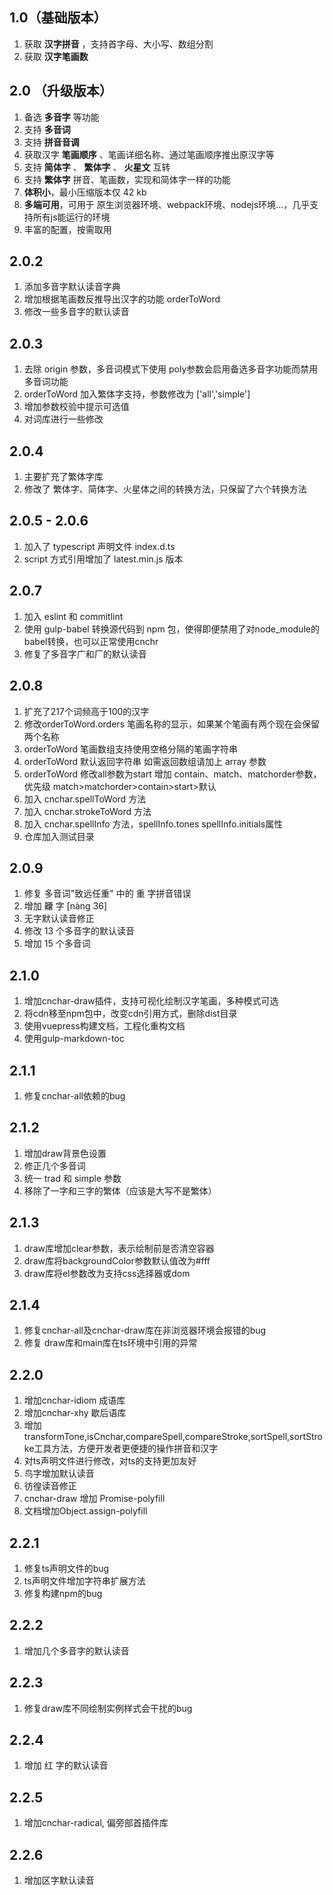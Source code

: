 
## 1.0（基础版本）
1. 获取 **汉字拼音** ，支持首字母、大小写、数组分割
2. 获取 **汉字笔画数**

## 2.0 （升级版本）
1. 备选 **多音字** 等功能
2. 支持 **多音词**
3. 支持 **拼音音调**
4. 获取汉字 **笔画顺序** 、笔画详细名称、通过笔画顺序推出原汉字等
5. 支持 **简体字** 、 **繁体字** 、 **火星文** 互转
6. 支持 **繁体字** 拼音、笔画数，实现和简体字一样的功能
7. **体积小**，最小压缩版本仅 42 kb
8.  **多端可用**，可用于 原生浏览器环境、webpack环境、nodejs环境...，几乎支持所有js能运行的环境
9.  丰富的配置，按需取用

## 2.0.2
1. 添加多音字默认读音字典
2. 增加根据笔画数反推导出汉字的功能 orderToWord
3. 修改一些多音字的默认读音

## 2.0.3
1. 去除 origin 参数，多音词模式下使用 poly参数会启用备选多音字功能而禁用多音词功能
2. orderToWord 加入繁体字支持，参数修改为 ['all','simple']
3. 增加参数校验中提示可选值
4. 对词库进行一些修改

## 2.0.4
1. 主要扩充了繁体字库
2. 修改了 繁体字、简体字、火星体之间的转换方法，只保留了六个转换方法

## 2.0.5 - 2.0.6
1. 加入了 typescript 声明文件 index.d.ts
2. script 方式引用增加了 latest.min.js 版本

## 2.0.7
1. 加入 eslint 和 commitlint
2. 使用 gulp-babel 转换源代码到 npm 包，使得即便禁用了对node_module的babel转换，也可以正常使用cnchr
3. 修复了多音字广和厂的默认读音

## 2.0.8
1. 扩充了217个词频高于100的汉字
2. 修改orderToWord.orders 笔画名称的显示，如果某个笔画有两个现在会保留两个名称
3. orderToWord 笔画数组支持使用空格分隔的笔画字符串
3. orderToWord 默认返回字符串 如需返回数组请加上 array 参数
4. orderToWord 修改all参数为start 增加 contain、match、matchorder参数，优先级 match>matchorder>contain>start>默认
5. 加入 cnchar.spellToWord 方法
6. 加入 cnchar.strokeToWord 方法
7. 加入 cnchar.spellInfo 方法，spellInfo.tones spellInfo.initials属性
8. 仓库加入测试目录

## 2.0.9
1. 修复 多音词"致远任重" 中的 重 字拼音错误
2. 增加 齉 字 [nàng 36]
3. 无字默认读音修正
4. 修改 13 个多音字的默认读音
5. 增加 15 个多音词

## 2.1.0
1. 增加cnchar-draw插件，支持可视化绘制汉字笔画，多种模式可选
2. 将cdn移至npm包中，改变cdn引用方式，删除dist目录
3. 使用vuepress构建文档，工程化重构文档
4. 使用gulp-markdown-toc

## 2.1.1
1. 修复cnchar-all依赖的bug

## 2.1.2
1. 增加draw背景色设置
2. 修正几个多音词
3. 统一 trad 和 simple 参数
4. 移除了一字和三字的繁体（应该是大写不是繁体）
   
## 2.1.3
1. draw库增加clear参数，表示绘制前是否清空容器
2. draw库将backgroundColor参数默认值改为#fff
3. draw库将el参数改为支持css选择器或dom

## 2.1.4
1. 修复cnchar-all及cnchar-draw库在非浏览器环境会报错的bug
2. 修复 draw库和main库在ts环境中引用的异常

## 2.2.0
1. 增加cnchar-idiom 成语库
2. 增加cnchar-xhy 歇后语库
3. 增加transformTone,isCnchar,compareSpell,compareStroke,sortSpell,sortStroke工具方法，方便开发者更便捷的操作拼音和汉字
4. 对ts声明文件进行修改，对ts的支持更加友好
5. 鸟字增加默认读音
6. 彷徨读音修正
7. cnchar-draw 增加 Promise-polyfill
8. 文档增加Object.assign-polyfill
   
## 2.2.1
1. 修复ts声明文件的bug
2. ts声明文件增加字符串扩展方法
3. 修复构建npm的bug
   
## 2.2.2
1. 增加几个多音字的默认读音

## 2.2.3
1. 修复draw库不同绘制实例样式会干扰的bug

## 2.2.4
1. 增加 红 字的默认读音

## 2.2.5
1. 增加cnchar-radical, 偏旁部首插件库
   
## 2.2.6
1. 增加区字默认读音
